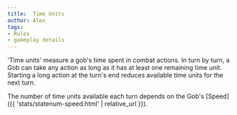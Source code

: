 ```yaml
---
title:  Time Units
author: Alex
tags:
- Rules
- gameplay details
---                               
```






'Time units' measure a gob's time spent in combat actions.
In turn by turn, a Gob can take any action as long as it has at least one remaining time unit.
Starting a long action at the turn's end reduces available time units for the next turn.

The number of time units available each turn depends on the Gob's [Speed]({{ 'stats/statenum-speed.html' | relative_url }}).


